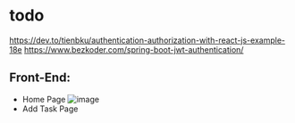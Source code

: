 # todo
https://dev.to/tienbku/authentication-authorization-with-react-js-example-18e
https://www.bezkoder.com/spring-boot-jwt-authentication/

## Front-End:
* Home Page
![image](https://user-images.githubusercontent.com/43006347/133822540-1d460a28-3b04-4deb-87ee-af4a80d3d328.png)
* Add Task Page
